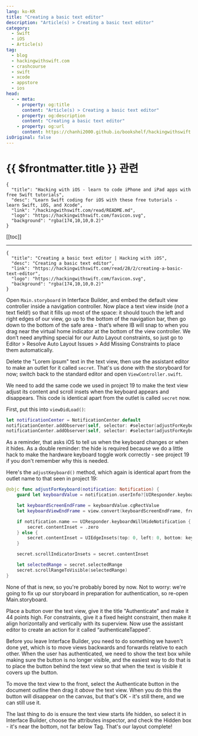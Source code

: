 ```yaml
---
lang: ko-KR
title: "Creating a basic text editor"
description: "Article(s) > Creating a basic text editor"
category:
  - Swift
  - iOS
  - Article(s)
tag: 
  - blog
  - hackingwithswift.com
  - crashcourse
  - swift
  - xcode
  - appstore
  - ios  
head:
  - - meta:
    - property: og:title
      content: "Article(s) > Creating a basic text editor"
    - property: og:description
      content: "Creating a basic text editor"
    - property: og:url
      content: https://chanhi2000.github.io/bookshelf/hackingwithswift.com/read/28/02-creating-a-basic-text-editor.html
isOriginal: false
---
```


# {{ $frontmatter.title }} 관련

```component VPCard
{
  "title": "Hacking with iOS - learn to code iPhone and iPad apps with free Swift tutorials",
  "desc": "Learn Swift coding for iOS with these free tutorials - learn Swift, iOS, and Xcode",
  "link": "/hackingwithswift.com/read/README.md",
  "logo": "https://hackingwithswift.com/favicon.svg",
  "background": "rgba(174,10,10,0.2)"
}
```

[[toc]]

---

```component VPCard
{
  "title": "Creating a basic text editor | Hacking with iOS",
  "desc": "Creating a basic text editor",
  "link": "https://hackingwithswift.com/read/28/2/creating-a-basic-text-editor",
  "logo": "https://hackingwithswift.com/favicon.svg",
  "background": "rgba(174,10,10,0.2)"
}
```

<VidStack src="youtube/0lEWz4fBzoA" />

Open <VPIcon icon="iconfont icon-xcode"/>`Main.storyboard` in Interface Builder, and embed the default view controller inside a navigation controller. Now place a text view inside (*not* a text field!) so that it fills up most of the space: it should touch the left and right edges of our view, go up to the bottom of the navigation bar, then go down to the bottom of the safe area - that’s where IB will snap to when you drag near the virtual home indicator at the bottom of the view controller. We don’t need anything special for our Auto Layout constraints, so just go to Editor > Resolve Auto Layout Issues > Add Missing Constraints to place them automatically.

Delete the "Lorem ipsum" text in the text view, then use the assistant editor to make an outlet for it called `secret`. That's us done with the storyboard for now; switch back to the standard editor and open <VPIcon icon="fa-brands fa-swift"/>`ViewController.swift`.

We need to add the same code we used in project 19 to make the text view adjust its content and scroll insets when the keyboard appears and disappears. This code is identical apart from the outlet is called `secret` now.

First, put this into `viewDidLoad()`:

```swift
let notificationCenter = NotificationCenter.default
notificationCenter.addObserver(self, selector: #selector(adjustForKeyboard), name: UIResponder.keyboardWillHideNotification, object: nil)
notificationCenter.addObserver(self, selector: #selector(adjustForKeyboard), name: UIResponder.keyboardWillChangeFrameNotification, object: nil)
```

As a reminder, that asks iOS to tell us when the keyboard changes or when it hides. As a double reminder: the hide is required because we do a little hack to make the hardware keyboard toggle work correctly - see project 19 if you don't remember why this is needed.

Here's the `adjustKeyboard()` method, which again is identical apart from the outlet name to that seen in project 19:

```swift
@objc func adjustForKeyboard(notification: Notification) {
    guard let keyboardValue = notification.userInfo?[UIResponder.keyboardFrameEndUserInfoKey] as? NSValue else { return }

    let keyboardScreenEndFrame = keyboardValue.cgRectValue
    let keyboardViewEndFrame = view.convert(keyboardScreenEndFrame, from: view.window)

    if notification.name == UIResponder.keyboardWillHideNotification {
        secret.contentInset = .zero
    } else {
        secret.contentInset = UIEdgeInsets(top: 0, left: 0, bottom: keyboardViewEndFrame.height - view.safeAreaInsets.bottom, right: 0)
    }

    secret.scrollIndicatorInsets = secret.contentInset

    let selectedRange = secret.selectedRange
    secret.scrollRangeToVisible(selectedRange)
}
```

None of that is new, so you're probably bored by now. Not to worry: we're going to fix up our storyboard in preparation for authentication, so re-open Main.storyboard.

Place a button over the text view, give it the title "Authenticate" and make it 44 points high. For constraints, give it a fixed height constraint, then make it align horizontally and vertically with its superview. Now use the assistant editor to create an action for it called “authenticateTapped”.

Before you leave Interface Builder, you need to do something we haven't done yet, which is to move views backwards and forwards relative to each other. When the user has authenticated, we need to show the text box while making sure the button is no longer visible, and the easiest way to do that is to place the button behind the text view so that when the text is visible it covers up the button.

To move the text view to the front, select the Authenticate button in the document outline then drag it *above* the text view. When you do this the button will disappear on the canvas, but that's OK - it's still there, and we can still use it.

The last thing to do is ensure the text view starts life hidden, so select it in Interface Builder, choose the attributes inspector, and check the Hidden box - it's near the bottom, not far below Tag. That's our layout complete!

